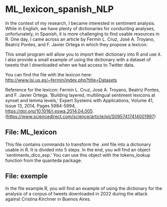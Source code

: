 # ML_lexicon_spanish_NLP
In the context of my research, I became interested in sentiment analysis. While in English, we have plenty of dictionaries for conducting analyses, unfortunately, in Spanish, it is more challenging to find usable resources in R. One day, I came across an article by Fermín L. Cruz, José A. Troyano, Beatriz Pontes, and F. Javier Ortega in which they propose a lexicon. 

This small program will allow you to import their dictionary into R and use it. I also provide a small example of using the dictionary with a dataset of tweets that I downloaded when we had access to Twitter data.

You can find the file with the lexicon here: http://www.lsi.us.es/~fermin/index.php?title=Datasets

Reference for the lexicon:
Fermín L. Cruz, José A. Troyano, Beatriz Pontes, and F. Javier Ortega. 'Building layered, multilingual sentiment lexicons at synset and lemma levels,' Expert Systems with Applications, Volume 41, Issue 13, 2014, Pages 5984-5994, https://doi.org/10.1016/j.eswa.2014.04.005.
(https://www.sciencedirect.com/science/article/pii/S0957417414001997)

## File: ML_lexicon
This file contains commands to transform the .xml file into a dictionary usable in R. It is divided into 5 steps. In the end, you will find an object 'sentiments_dico_esp.' You can use this object with the tokens_lookup function from the quanteda package.

## File: exemple

In the file example.R, you will find an example of using the dictionary for the analysis of a corpus of tweets downloaded in 2022 during the attack against Cristina Kirchner in Buenos Aires.

